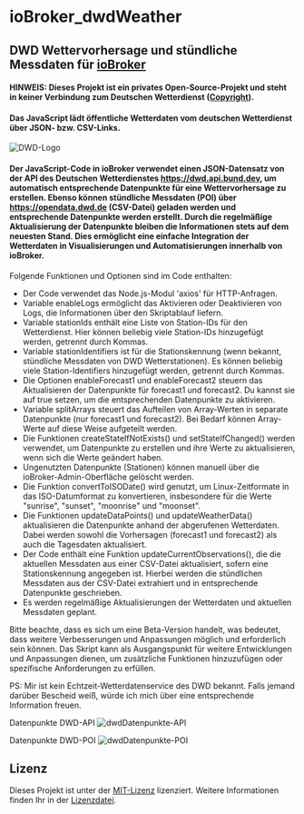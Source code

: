 # ioBroker_dwdWeather

## DWD Wettervorhersage und stündliche Messdaten für [ioBroker](https://github.com/ioBroker)

#### HINWEIS: Dieses Projekt ist ein privates Open-Source-Projekt und steht in keiner Verbindung zum Deutschen Wetterdienst ([Copyright](https://www.dwd.de/DE/service/copyright/copyright_node.html)).
#### Das JavaScript lädt öffentliche Wetterdaten vom deutschen Wetterdienst über JSON- bzw. CSV-Links.

![DWD-Logo](https://github.com/jolichter/ioBroker_dwdWeather/assets/1485851/298f1285-aee6-4f08-97b7-d5a3865177ae)

#### Der JavaScript-Code in ioBroker verwendet einen JSON-Datensatz von der API des Deutschen Wetterdienstes https://dwd.api.bund.dev, um automatisch entsprechende Datenpunkte für eine Wettervorhersage zu erstellen. Ebenso können stündliche Messdaten (POI) über https://opendata.dwd.de (CSV-Datei) geladen werden und entsprechende Datenpunkte werden erstellt. Durch die regelmäßige Aktualisierung der Datenpunkte bleiben die Informationen stets auf dem neuesten Stand. Dies ermöglicht eine einfache Integration der Wetterdaten in Visualisierungen und Automatisierungen innerhalb von ioBroker.

Folgende Funktionen und Optionen sind im Code enthalten:

- Der Code verwendet das Node.js-Modul 'axios' für HTTP-Anfragen.
- Variable enableLogs ermöglicht das Aktivieren oder Deaktivieren von Logs, die Informationen über den Skriptablauf liefern.
- Variable stationIds enthält eine Liste von Station-IDs für den Wetterdienst. Hier können beliebig viele Station-IDs hinzugefügt werden, getrennt durch Kommas.
- Variable stationIdentifiers ist für die Stationskennung (wenn bekannt, stündliche Messdaten von DWD Wetterstationen). Es können beliebig viele Station-Identifiers hinzugefügt werden, getrennt durch Kommas.
- Die Optionen enableForecast1 und enableForecast2 steuern das Aktualisieren der Datenpunkte für forecast1 und forecast2. Du kannst sie auf true setzen, um die entsprechenden Datenpunkte zu aktivieren.
- Variable splitArrays steuert das Aufteilen von Array-Werten in separate Datenpunkte (nur forecast1 und forecast2). Bei Bedarf können Array-Werte auf diese Weise aufgeteilt werden.
- Die Funktionen createStateIfNotExists() und setStateIfChanged() werden verwendet, um Datenpunkte zu erstellen und ihre Werte zu aktualisieren, wenn sich die Werte geändert haben.
- Ungenutzten Datenpunkte (Stationen) können manuell über die ioBroker-Admin-Oberfläche gelöscht werden.
- Die Funktion convertToISODate() wird genutzt, um Linux-Zeitformate in das ISO-Datumformat zu konvertieren, insbesondere für die Werte "sunrise", "sunset", "moonrise" und "moonset".
- Die Funktionen updateDataPoints() und updateWeatherData() aktualisieren die Datenpunkte anhand der abgerufenen Wetterdaten. Dabei werden sowohl die Vorhersagen (forecast1 und forecast2) als auch die Tagesdaten aktualisiert.
- Der Code enthält eine Funktion updateCurrentObservations(), die die aktuellen Messdaten aus einer CSV-Datei aktualisiert, sofern eine Stationskennung angegeben ist. Hierbei werden die stündlichen Messdaten aus der CSV-Datei extrahiert und in entsprechende Datenpunkte geschrieben.
- Es werden regelmäßige Aktualisierungen der Wetterdaten und aktuellen Messdaten geplant.

Bitte beachte, dass es sich um eine Beta-Version handelt, was bedeutet, dass weitere Verbesserungen und Anpassungen möglich und erforderlich sein können. Das Skript kann als Ausgangspunkt für weitere Entwicklungen und Anpassungen dienen, um zusätzliche Funktionen hinzuzufügen oder spezifische Anforderungen zu erfüllen.

PS: Mir ist kein Echtzeit-Wetterdatenservice des DWD bekannt. Falls jemand darüber Bescheid weiß, würde ich mich über eine entsprechende Information freuen.

Datenpunkte DWD-API
![dwdDatenpunkte-API](https://github.com/jolichter/ioBroker_dwdWeather/assets/1485851/321861e4-84b3-48b8-8687-c19d8968a1d3)

Datenpunkte DWD-POI
![dwdDatenpunkte-POI](https://github.com/jolichter/ioBroker_dwdWeather/assets/1485851/10c5194e-a69f-4b88-8496-639271966a18)

## Lizenz
Dieses Projekt ist unter der [MIT-Lizenz](LICENSE.md) lizenziert. Weitere Informationen finden Ihr in der [Lizenzdatei](LICENSE.md).
